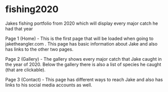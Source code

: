 # fishing2020
 Jakes fishing portfolio from 2020 which will display every major catch he had that year

 Page 1 (Home) - This is the first page that will be loaded when going to jaketheangler.com . This page has basic information about Jake and also has links to the other two pages.
 
 Page 2 (Gallery) - The gallery shows every major catch that Jake caught in the year of 2020. Below the gallery there is also a list of species he caught (that are clickable).
 
 Page 3 (Contact) - This page has different ways to reach Jake and also has links to his social media accounts as well.